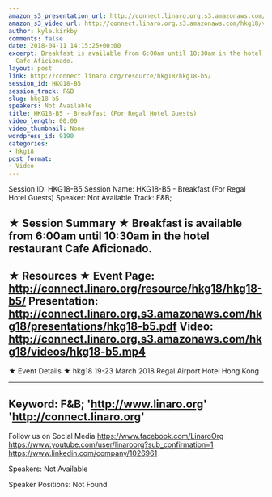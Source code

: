```yaml
---
amazon_s3_presentation_url: http://connect.linaro.org.s3.amazonaws.com/hkg18/presentations/hkg18-b5.pdf
amazon_s3_video_url: http://connect.linaro.org.s3.amazonaws.com/hkg18/videos/hkg18-b5.mp4
author: kyle.kirkby
comments: false
date: 2018-04-11 14:15:25+00:00
excerpt: Breakfast is available from 6:00am until 10:30am in the hotel restaurant
  Cafe Aficionado.
layout: post
link: http://connect.linaro.org/resource/hkg18/hkg18-b5/
session_id: HKG18-B5
session_track: F&B
slug: hkg18-b5
speakers: Not Available
title: HKG18-B5 - Breakfast (For Regal Hotel Guests)
video_length: 00:00
video_thumbnail: None
wordpress_id: 9190
categories:
- hkg18
post_format:
- Video
---
```


Session ID: HKG18-B5
Session Name: HKG18-B5 - Breakfast (For Regal Hotel Guests)
Speaker: Not Available
Track: F&B;


★ Session Summary ★
Breakfast is available from 6:00am until 10:30am in the hotel restaurant Cafe Aficionado.
---------------------------------------------------
★ Resources ★
Event Page: http://connect.linaro.org/resource/hkg18/hkg18-b5/
Presentation: http://connect.linaro.org.s3.amazonaws.com/hkg18/presentations/hkg18-b5.pdf
Video: http://connect.linaro.org.s3.amazonaws.com/hkg18/videos/hkg18-b5.mp4
 ---------------------------------------------------
★ Event Details ★
hkg18
19-23 March 2018 
Regal Airport Hotel Hong Kong

---------------------------------------------------
Keyword: F&B;
'http://www.linaro.org'
'http://connect.linaro.org'
---------------------------------------------------
Follow us on Social Media
https://www.facebook.com/LinaroOrg
https://www.youtube.com/user/linaroorg?sub_confirmation=1
https://www.linkedin.com/company/1026961

Speakers: Not Available

Speaker Positions: Not Found


